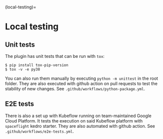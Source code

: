(local-testing)=
# Local testing

## Unit tests

The plugin has unit tests that can be run with `tox`:
```console
$ pip install tox-pip-version
$ tox -v -e py38
```

You can also run them manually by executing `python -m unittest` in the root folder. They are also executed with github action on pull requests to test the stability of new changes. See `.github/workflows/python-package.yml`.

## E2E tests

There is also a set up with Kubeflow running on team-maintained Google Cloud Platform. It tests the execution on said Kubeflow platform with `spaceflight` kedro starter. They are also automated with github action. See `.github/workflows/e2e-tests.yml`. 